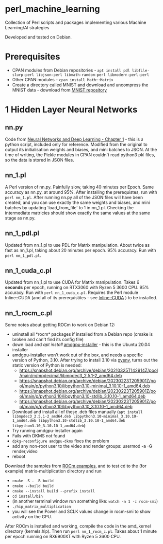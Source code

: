 # perl_machine_learning
Collection of Perl scripts and packages implementing various Machine Learning/AI strategies 

Developed and tested on Debian.

# Prerequisites

* CPAN modules from Debian repositories - `apt install pdl libfile-slurp-perl libjson-perl libmath-random-perl libmodern-perl-perl`
* Other CPAN modules - `cpan install Math::Matrix`
* Create a directory called MNIST and download and uncompress the MNIST data - download from [MNIST repository](http://yann.lecun.com/exdb/mnist/)

# 1 Hidden Layer Neural Networks

## nn.py
Code from [Neural Networks and Deep Learning - Chapter 1](http://neuralnetworksanddeeplearning.com/chap1.html) - this is a python script, included only for reference.  Modified from the original to output its initialisation weights and biases, and mini batches to JSON.  At the time of writing, the Pickle modules in CPAN couldn't read python3 pkl files, so the data is stored in JSON files.

## nn_1.pl
A Perl version of nn.py.  Painfully slow, taking 40 minutes per Epoch.  Same accuracy as nn.py, at around 95%.  After installing the prerequistes, run with `perl nn_1.pl`.  After running nn.py all of the JSON files will have been created, and you can use exactly the same weights and biases, and mini batches by updating 'load_from_file' to 1 in nn_1.pl.  Checking the intermediate matricies should show exactly the same values at the same stage as nn.py.

## nn_1_pdl.pl
Updated from nn_1.pl to use PDL for Matrix manipulation.  About twice as fast as nn_1.pl, taking about 20 minutes per epoch.  95% accuracy.  Run with `perl nn_1_pdl.pl`.

## nn_1_cuda_c.pl
Updated from nn_1.pl to use CUDA for Matrix manipulation.  Takes 6 **seconds** per epoch, running on RTX3060 with Ryzen 5 3600 CPU.  95% accuracy.  Run with `perl nn_1_cuda_c.pl`.  Requires the Perl module Inline::CUDA (and all of its prerequistites - see [Inline::CUDA](https://github.com/hadjiprocopis/perl-inline-cuda) ) to be installed.

## nn_1_rocm_c.pl
Some notes about getting ROCm to work on Debian 12:
* uninstall all \*rocm\* packages if installed from a Debian repo (cmake is broken and can't find its config file)
* down load and *apt install* [amdgpu-installer](http://repo.radeon.com/amdgpu-install/latest/ubuntu/focal/amdgpu-install_6.1.60100-1_all.deb) - this is the Ubuntu 20.04 installer
* amdgpu-installer won't work out of the box, and needs a specific version of Python, 3.10.  After trying to install 3.10 via [pyenv](https://github.com/pyenv/pyenv), turns out the static version of Python is needed:
  * https://snapshot.debian.org/archive/debian/20210325T142914Z/pool/main/m/mpdecimal/libmpdec3_2.5.1-2_amd64.deb
  * https://snapshot.debian.org/archive/debian/20230223T205901Z/pool/main/p/python3.10/libpython3.10-minimal_3.10.10-1_amd64.deb
  * https://snapshot.debian.org/archive/debian/20230223T205901Z/pool/main/p/python3.10/libpython3.10-stdlib_3.10.10-1_amd64.deb
  * https://snapshot.debian.org/archive/debian/20230223T205901Z/pool/main/p/python3.10/libpython3.10_3.10.10-1_amd64.deb
* Download and install all of these .deb files manually (`apt install libmpdec3_2.5.1-2_amd64.deb libpython3.10-minimal_3.10.10-1_amd64.deb libpython3.10-stdlib_3.10.10-1_amd64.deb libpython3.10_3.10.10-1_amd64.deb`)
* Try running amdgpu-installer again
* Fails with DKMS not found
* `dpkg-reconfigure amdgpu-dkms` fixes the problem
* add any non-root user to the video and render groups: usermod -a -G render,video <user>
* reboot

Download the samples from [ROCm examples](https://github.com/ROCm/rocm-examples), and to test cd to the (for example) matrix-multiplication directory and run
* `cmake -S . -B build`
* `cmake --build build`
* `cmake --install build --prefix install`
* `cd install/bin`
* (in another terminal window run something like: `watch -n 1 -c rocm-smi`)
* `./hip_matrix_multiplication`
* you will see the Power and SCLK values change in rocm-smi to show activity on the GPU.

After ROCm is installed and working, compile the code in the amd_kernel directory (kernels.hip).  Then run `perl nn_1_rocm_c.pl`.  Takes about 1 minute per epoch running on RX6900XT with Ryzen 5 3600 CPU.

